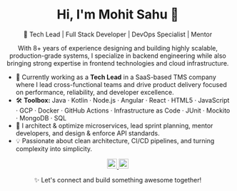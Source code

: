 <h1 align="center">Hi, I'm Mohit Sahu 👋</h1>
<p align="center">
  🚀 Tech Lead | Full Stack Developer | DevOps Specialist | Mentor
</p>

<p align="center">
  With 8+ years of experience designing and building highly scalable, production-grade systems, I specialize in backend engineering while also bringing strong expertise in frontend technologies and cloud infrastructure.
</p>

- 🔭 Currently working as a **Tech Lead** in a SaaS-based TMS company where I lead cross-functional teams and drive product delivery focused on performance, reliability, and developer excellence.
- 🛠️ **Toolbox:** Java · Kotlin · Node.js · Angular · React · HTML5 · JavaScript · GCP · Docker · GitHub Actions · Infrastructure as Code · JUnit · Mockito · MongoDB · SQL
- 🧭 I architect & optimize microservices, lead sprint planning, mentor developers, and design & enforce API standards.
- 💡 Passionate about clean architecture, CI/CD pipelines, and turning complexity into simplicity.

<p align="center">
  <a href="https://twitter.com/smoneybwr">
    <img alt="Mohit Sahu | Twitter" width="22px" src="https://raw.githubusercontent.com/peterthehan/peterthehan/master/assets/twitter.svg" />
  </a>
  <a href="https://www.linkedin.com/in/mohit-sahu-bbb044136">
    <img alt="Mohit's LinkedIn" width="22px" src="https://raw.githubusercontent.com/peterthehan/peterthehan/master/assets/linkedin.svg" />
  </a>
</p>

<p align="center">
  ✨ Let's connect and build something awesome together!
</p>
